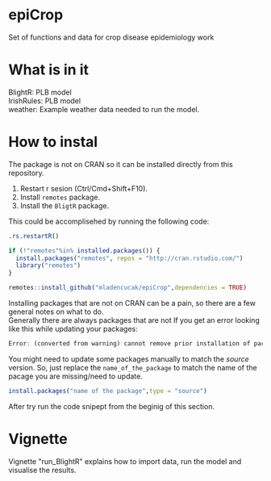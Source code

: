 # epiCrop
Set of functions and data for crop disease epidemiology work

# What is in it
BlightR: PLB model  
IrishRules: PLB model  
weather: Example weather data needed to run the model. 

# How to instal
The package is not on CRAN so it can be installed directly from this repository. 
1. Restart r sesion (Ctrl/Cmd+Shift+F10). 
2. Install `remotes` package. 
3. Install the `BligtR` package. 

This could be accomplisehed by running the following code:
``` r
.rs.restartR()

if (!"remotes"%in% installed.packages()) {
  install.packages("remotes", repos = "http://cran.rstudio.com/")
  library("remotes")
}

remotes::install_github("mladencucak/epiCrop",dependencies = TRUE)
```
Installing packages that are not on CRAN can be a pain, so there are a  few general notes on what to do.  
Generally there are always packages that are not If you get an error looking like this while updating your packages: 
``` r
Error: (converted from warning) cannot remove prior installation of package ‘name_of_the_package’
```
You might need to update some packages manually to match the *source* version. So, just replace the `name_of_the_package` to match the name of the pacage you are missing/need to update.   
``` r
install.packages("name of the package",type = "source")
```
After try run the code snipept from the beginig of this section. 
# Vignette
Vignette "run_BlightR" explains how to import data, run the model and visualise the results. 
